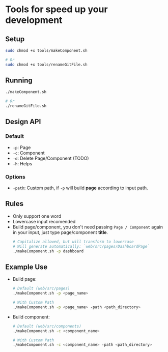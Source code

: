 # Tools for speed up your development

## Setup

```sh
sudo chmod +x tools/makeComponent.sh

# Or
sudo chmod +x tools/renameGitFile.sh
```

## Running

```sh
./makeComponent.sh

# Or
./renameGitFile.sh
```

## Design API

### Default

- `-p`: Page
- `-c`: Component
- `-d`: Delete Page/Component (TODO)
- `-h`: Helps

### Options

- `-path`: Custom path, if `-p` will build **page** according to input path.

## Rules

- Only support one word
- Lowercase input recomended
- Build page/component, you don't need passing `Page / Component` again in your input, just type page/component **title**.
  ```sh
  # Capitalize allowed, but will transform to lowercase
  # Will generate automatically: `web/src/pages/DashboardPage`
  ./makeComponent.sh -p dashboard
  ```

## Example Use

- Build page:

  ```sh
  # Default (web/src/pages)
  ./makeComponent.sh -p <page_name>

  # With Custom Path
  ./makeComponent.sh -p <page_name> -path <path_directory>
  ```

- Build component:

  ```sh
  # Default (web/src/components)
  ./makeComponent.sh -c <component_name>

  # With Custom Path
  ./makeComponent.sh -c <component_name> -path <path_directory>
  ```
